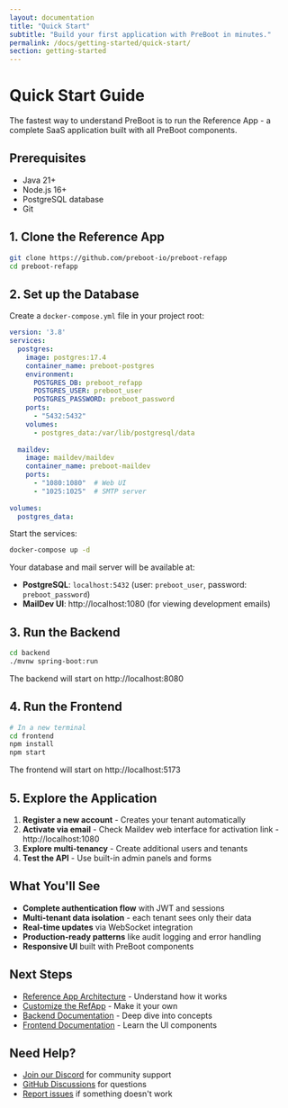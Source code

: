 ```yaml
---
layout: documentation
title: "Quick Start"
subtitle: "Build your first application with PreBoot in minutes."
permalink: /docs/getting-started/quick-start/
section: getting-started
---
```


# Quick Start Guide

The fastest way to understand PreBoot is to run the Reference App - a complete SaaS application built with all PreBoot components.

## Prerequisites

- Java 21+
- Node.js 16+  
- PostgreSQL database
- Git

## 1. Clone the Reference App

```bash
git clone https://github.com/preboot-io/preboot-refapp
cd preboot-refapp
```

## 2. Set up the Database

Create a `docker-compose.yml` file in your project root:

```yaml
version: '3.8'
services:
  postgres:
    image: postgres:17.4
    container_name: preboot-postgres
    environment:
      POSTGRES_DB: preboot_refapp
      POSTGRES_USER: preboot_user
      POSTGRES_PASSWORD: preboot_password
    ports:
      - "5432:5432"
    volumes:
      - postgres_data:/var/lib/postgresql/data
    
  maildev:
    image: maildev/maildev
    container_name: preboot-maildev
    ports:
      - "1080:1080"  # Web UI
      - "1025:1025"  # SMTP server
    
volumes:
  postgres_data:
```

Start the services:

```bash
docker-compose up -d
```

Your database and mail server will be available at:
- **PostgreSQL**: `localhost:5432` (user: `preboot_user`, password: `preboot_password`)
- **MailDev UI**: http://localhost:1080 (for viewing development emails)

## 3. Run the Backend

```bash
cd backend
./mvnw spring-boot:run
```

The backend will start on http://localhost:8080

## 4. Run the Frontend

```bash
# In a new terminal
cd frontend
npm install
npm start
```

The frontend will start on http://localhost:5173

## 5. Explore the Application

1. **Register a new account** - Creates your tenant automatically
2. **Activate via email** - Check Maildev web interface for activation link - http://localhost:1080
3. **Explore multi-tenancy** - Create additional users and tenants
4. **Test the API** - Use built-in admin panels and forms

## What You'll See

- **Complete authentication flow** with JWT and sessions
- **Multi-tenant data isolation** - each tenant sees only their data
- **Real-time updates** via WebSocket integration  
- **Production-ready patterns** like audit logging and error handling
- **Responsive UI** built with PreBoot components

## Next Steps

- [Reference App Architecture](/docs/reference-app/architecture/) - Understand how it works
- [Customize the RefApp](/docs/reference-app/customization/) - Make it your own
- [Backend Documentation](/docs/backend/concepts/multi-tenancy/) - Deep dive into concepts
- [Frontend Documentation](/docs/frontend/getting-started/) - Learn the UI components

## Need Help?

- [Join our Discord](https://discord.gg/Ux7ruzctZ5) for community support
- [GitHub Discussions](https://github.com/preboot-io/preboot/discussions) for questions
- [Report issues](https://github.com/preboot-io/preboot-refapp/issues) if something doesn't work

